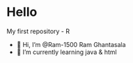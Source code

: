 # Hello
My first repository - R
- 👋 Hi, I’m @Ram-1500 Ram Ghantasala
- 🌱 I’m currently learning java & html
